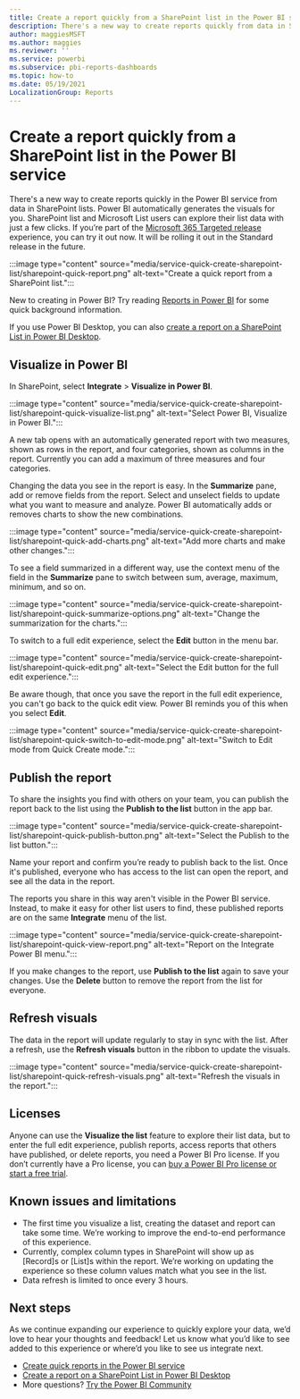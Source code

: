 ```yaml
---
title: Create a report quickly from a SharePoint list in the Power BI service
description: There's a new way to create reports quickly from data in SharePoint lists. Power BI automatically generates the visuals for you.    
author: maggiesMSFT
ms.author: maggies
ms.reviewer: ''
ms.service: powerbi
ms.subservice: pbi-reports-dashboards
ms.topic: how-to
ms.date: 05/19/2021
LocalizationGroup: Reports
---
```

# Create a report quickly from a SharePoint list in the Power BI service

There's a new way to create reports quickly in the Power BI service from data in SharePoint lists. Power BI automatically generates the visuals for you. SharePoint list and Microsoft List users can explore their list data with just a few clicks. If you’re part of the [Microsoft 365 Targeted release](/microsoft-365/admin/manage/release-options-in-office-365?view=o365-worldwide#targeted-release) experience, you can try it out now. It will be rolling it out in the Standard release in the future.  

:::image type="content" source="media/service-quick-create-sharepoint-list/sharepoint-quick-report.png" alt-text="Create a quick report from a SharePoint list.":::

New to creating in Power BI? Try reading [Reports in Power BI](../consumer/end-user-reports.md) for some quick background information.

If you use Power BI Desktop, you can also [create a report on a SharePoint List in Power BI Desktop](../connect-data/desktop-sharepoint-online-list.md).

## Visualize in Power BI 

In SharePoint, select **Integrate** > **Visualize in Power BI**.

:::image type="content" source="media/service-quick-create-sharepoint-list/sharepoint-quick-visualize-list.png" alt-text="Select Power BI, Visualize in Power BI.":::

A new tab opens with an automatically generated report with two measures, shown as rows in the report, and four categories, shown as columns in the report. Currently you can add a maximum of three measures and four categories. 

Changing the data you see in the report is easy. In the **Summarize** pane, add or remove fields from the report. Select and unselect fields to update what you want to measure and analyze. Power BI automatically adds or removes charts to show the new combinations.  

:::image type="content" source="media/service-quick-create-sharepoint-list/sharepoint-quick-add-charts.png" alt-text="Add more charts and make other changes.":::

To see a field summarized in a different way, use the context menu of the field in the **Summarize** pane to switch between sum, average, maximum, minimum, and so on. 

:::image type="content" source="media/service-quick-create-sharepoint-list/sharepoint-quick-summarize-options.png" alt-text="Change the summarization for the charts.":::

To switch to a full edit experience, select the **Edit** button in the menu bar.

:::image type="content" source="media/service-quick-create-sharepoint-list/sharepoint-quick-edit.png" alt-text="Select the Edit button for the full edit experience.":::

Be aware though, that once you save the report in the full edit experience, you can't go back to the quick edit view. Power BI reminds you of this when you select **Edit**.  

:::image type="content" source="media/service-quick-create-sharepoint-list/sharepoint-quick-switch-to-edit-mode.png" alt-text="Switch to Edit mode from Quick Create mode.":::

## Publish the report

To share the insights you find with others on your team, you can publish the report back to the list using the **Publish to the list** button in the app bar.  

:::image type="content" source="media/service-quick-create-sharepoint-list/sharepoint-quick-publish-button.png" alt-text="Select the Publish to the list button.":::

Name your report and confirm you’re ready to publish back to the list. Once it's published, everyone who has access to the list can open the report, and see all the data in the report.

The reports you share in this way aren't visible in the Power BI service. Instead, to make it easy for other list users to find, these published reports are on the same **Integrate** menu of the list.  

:::image type="content" source="media/service-quick-create-sharepoint-list/sharepoint-quick-view-report.png" alt-text="Report on the Integrate Power BI menu.":::

If you make changes to the report, use **Publish to the list** again to save your changes. Use the **Delete** button to remove the report from the list for everyone.

## Refresh visuals

The data in the report will update regularly to stay in sync with the list. After a refresh, use the **Refresh visuals** button in the ribbon to update the visuals. 

:::image type="content" source="media/service-quick-create-sharepoint-list/sharepoint-quick-refresh-visuals.png" alt-text="Refresh the visuals in the report.":::

## Licenses

Anyone can use the **Visualize the list** feature to explore their list data, but to enter the full edit experience, publish reports, access reports that others have published, or delete reports, you need a Power BI Pro license. If you don’t currently have a Pro license, you can [buy a Power BI Pro license or start a free trial](../fundamentals/service-self-service-signup-purchase-for-power-bi.md).  

## Known issues and limitations

- The first time you visualize a list, creating the dataset and report can take some time. We’re working to improve the end-to-end performance of this experience. 
- Currently, complex column types in SharePoint will show up as [Record]s or [List]s within the report. We’re working on updating the experience so these column values match what you see in the list.  
- Data refresh is limited to once every 3 hours. 

## Next steps

As we continue expanding our experience to quickly explore your data, we’d love to hear your thoughts and feedback! Let us know what you’d like to see added to this experience or where’d you like to see us integrate next.

- [Create quick reports in the Power BI service](service-quick-create-report.md)
- [Create a report on a SharePoint List in Power BI Desktop](../connect-data/desktop-sharepoint-online-list.md)
- More questions? [Try the Power BI Community](https://community.powerbi.com/)

